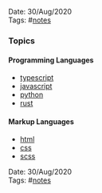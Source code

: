 Date: 30/Aug/2020  
Tags: #[notes](notes.md)

### Topics

#### Programming Languages
* [typescript](typescript/typescript.md)
* [javascript](javascript/javascript.md)
* [python](python/python.md)
* [rust](rust/rust.md)

#### Markup Languages
* [html](html/html.md)
* [css](css/css.md)
* [scss](scss/scss.md)

Date: 30/Aug/2020  
Tags: #[notes](notes.md)
